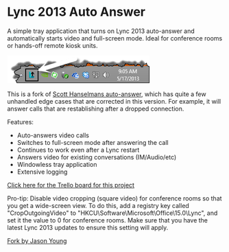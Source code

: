Lync 2013 Auto Answer
=============================
A simple tray application that turns on Lync 2013 auto-answer and automatically starts video and full-screen mode. Ideal for conference rooms or hands-off remote kiosk units.

![Tray Icon](readme-content/TrayIcon.png)

This is a fork of [Scott Hanselmans auto-answer](https://github.com/shanselman/LyncAutoAnswer), which has quite a few unhandled edge cases that are corrected in this version. For example, it will answer calls that are restablishing after a dropped connection.

Features:
* Auto-answers video calls
* Switches to full-screen mode after answering the call
* Continues to work even after a Lync restart
* Answers video for existing conversations (IM/Audio/etc)
* Windowless tray application
* Extensive logging

[Click here for the Trello board for this project](https://trello.com/board/lync-auto-answer/5194e27988957bcc70002c23)

Pro-tip: Disable video cropping (square video) for conference rooms so that you get a wide-screen view. To do this, add a registry key called "CropOutgoingVideo" to "HKCU\Software\Microsoft\Office\15.0\Lync", and set it the value to 0 for conference rooms. Make sure that you have the latest Lync 2013 updates to ensure this setting will apply.

[Fork by Jason Young](http://www.ytechie.com)
